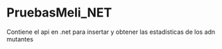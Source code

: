# PruebasMeli_NET
Contiene el api en .net para insertar y obtener las estadisticas de los adn mutantes
